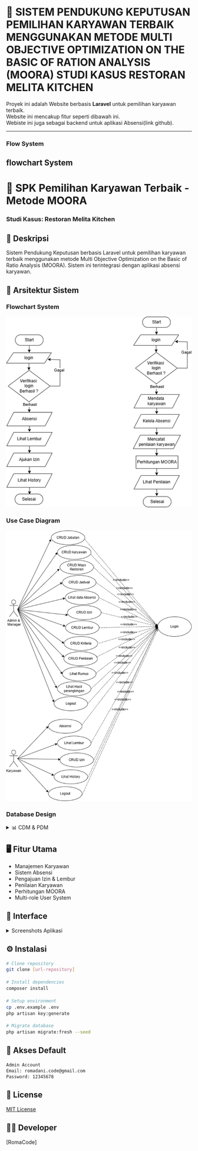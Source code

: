# 🚀 SISTEM PENDUKUNG KEPUTUSAN PEMILIHAN KARYAWAN TERBAIK MENGGUNAKAN METODE MULTI OBJECTIVE OPTIMIZATION ON THE BASIC OF RATION ANALYSIS (MOORA) STUDI KASUS RESTORAN MELITA KITCHEN

Proyek ini adalah Website berbasis **Laravel** untuk pemilihan karyawan terbaik.  
Website ini mencakup fitur seperti dibawah ini.  
Webiste ini juga sebagai backend untuk aplikasi Absensi(link github).

---
### Flow System

## flowchart System
# 🚀 SPK Pemilihan Karyawan Terbaik - Metode MOORA
### Studi Kasus: Restoran Melita Kitchen

## 📝 Deskripsi
Sistem Pendukung Keputusan berbasis Laravel untuk pemilihan karyawan terbaik menggunakan metode Multi Objective Optimization on the Basic of Ratio Analysis (MOORA). Sistem ini terintegrasi dengan aplikasi absensi karyawan.

## 🔄 Arsitektur Sistem

### Flowchart System
![Flowchat sistem](readme/flowchart.png)

### Use Case Diagram
![Usecase Sistem](readme/usecase.png)

### Database Design
<details>
<summary>📊 CDM & PDM</summary>

![CDM](readme/cdm.png)
![PDM](readme/pdm.png)
</details>

## 🖥️ Fitur Utama
- Manajemen Karyawan
- Sistem Absensi
- Pengajuan Izin & Lembur
- Penilaian Karyawan
- Perhitungan MOORA
- Multi-role User System

## 📸 Interface
<details>
<summary>Screenshots Aplikasi</summary>

### Autentikasi
| Login | Reset Password |
|:-------------------------:|:-------------------------:|
|![Login Page](readme/1_login.png)|![Reset Page](readme/2_reset.png)|

### Core Features
| Dashboard | Jabatan | Karyawan |
|:-------------------------:|:-------------------------:|:-------------------------:|
|![Dashboard](readme/3_dashboard.png)|![Jabatan](readme/4_jabatan.png)|![Karyawan](readme/5_karyawan.png)|

### Manajemen Absensi
| Lokasi | Jadwal | History |
|:-------------------------:|:-------------------------:|:-------------------------:|
|![Lokasi](readme/6_lokasi.png)|![Jadwal](readme/7_jadwal.png)|![History](readme/8_history.png)|

### Pengajuan
| Izin | Lembur |
|:-------------------------:|:-------------------------:|
|![Izin](readme/9_izin.png)|![Lembur](readme/10_lembur.png)|

### Penilaian
| Kriteria | Sub Kriteria | Penilaian | Peringkat |
|:-------------------------:|:-------------------------:|:-------------------------:|:-------------------------:|
|![Kriteria](readme/11_kriteria.png)|![SubKriteria](readme/12_subKriteria.png)|![Penilaian](readme/13_penilaian.png)|![Peringkat](readme/14_peringkat.png)|

</details>

## ⚙️ Instalasi

```bash
# Clone repository
git clone [url-repository]

# Install dependencies
composer install

# Setup environment
cp .env.example .env
php artisan key:generate

# Migrate database
php artisan migrate:fresh --seed
```

## 🔑 Akses Default
```
Admin Account
Email: romadani.code@gmail.com
Password: 12345678
```

## 📄 License
[MIT License](LICENSE)

## 👨‍💻 Developer
[RomaCode]

<!-- 
## Use Case sistem 
![Usecase Sistem](readme/usecase.png)

## CDM & PDM
![CDM](readme/cdm.png)
![PDM](readme/pdm.png)
## 📸 Tampilan Aplikasi

### 🔑 Halaman Login
![Login Page](readme/1_login.png)

### 🔑 Halaman Reset Password
![Reset Page](readme/2_reset.png)


### 📊 Dashboard
![Dashboard](readme/3_dashboard.png)

### 🏬 Halaman Jabatan
![Halaman Jabatan](readme/4_jabatan.png)

### 🏬 Halaman Karyawan
![Halaman Jabatan](readme/5_karyawan.png)

### 🏬 Halaman Lokasi Resoran
![Halaman Lokasi Restoran](readme/6_lokasi.png)

### 🏬 Halaman Jadwal Absen
![Halaman Jadwal](readme/7_jadwal.png)

### 🏬 Halaman History Absensi
![Halaman History](readme/8_history.png)

### 🏬 Halaman Izin
![Halaman Izin](readme/9_izin.png)

### 🏬 Halaman Lembur
![Halaman Lembur](readme/10_Lembur.png)

### 🏬 Halaman Kriteria
![Halaman kriteria](readme/11_kriteria.png)

### 🏬 Halaman Sub Kriteria
![Halaman SubKriteria](readme/12_subKriteria.png)

### 🏬 Halaman Penilaian
![Halaman Penilaian](readme/13_penilaian.png)

### 🏬 Halaman Peringkat
![Halaman Izin](readme/14_peringkat.png)

### 🏬 Halaman Izin
![Halaman Peringakat](readme/15_izin.png)

### 🏬 Halaman Kelola Akun
![Halaman Kelola Akun](readme/16_akunpng)



## Cara Install Project

1. composer install
2. cp .env.example .env
3. php artisan key:generate
4. php artisan migrate
5. php artisan migrate:fresh --seed


## login
admin
email : romadani.code@gmail.com
pw    : 12345678

 -->
